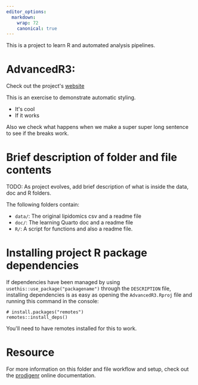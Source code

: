 ```yaml
---
editor_options:
  markdown:
    wrap: 72
    canonical: true
---
```


This is a project to learn R and automated analysis pipelines.

# AdvancedR3:

Check out the project's [website](https://tuagyl.github.io/AdvancedR3/)

This is an exercise to demonstrate automatic styling.

-   It's cool
-   If it works

Also we check what happens when we make a super super long sentence to
see if the breaks work.

# Brief description of folder and file contents

TODO: As project evolves, add brief description of what is inside the
data, doc and R folders.

The following folders contain:

-   `data/`: The original lipidomics csv and a readme file
-   `doc/`: The learning Quarto doc and a readme file
-   `R/`: A script for functions and also a readme file.

# Installing project R package dependencies

If dependencies have been managed by using
`usethis::use_package("packagename")` through the `DESCRIPTION` file,
installing dependencies is as easy as opening the `AdvancedR3.Rproj`
file and running this command in the console:

```         
# install.packages("remotes")
remotes::install_deps()
```

You'll need to have remotes installed for this to work.

# Resource

For more information on this folder and file workflow and setup, check
out the [prodigenr](https://rostools.github.io/prodigenr) online
documentation.
